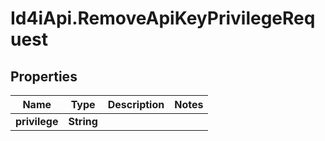 # Id4iApi.RemoveApiKeyPrivilegeRequest

## Properties
Name | Type | Description | Notes
------------ | ------------- | ------------- | -------------
**privilege** | **String** |  | 


